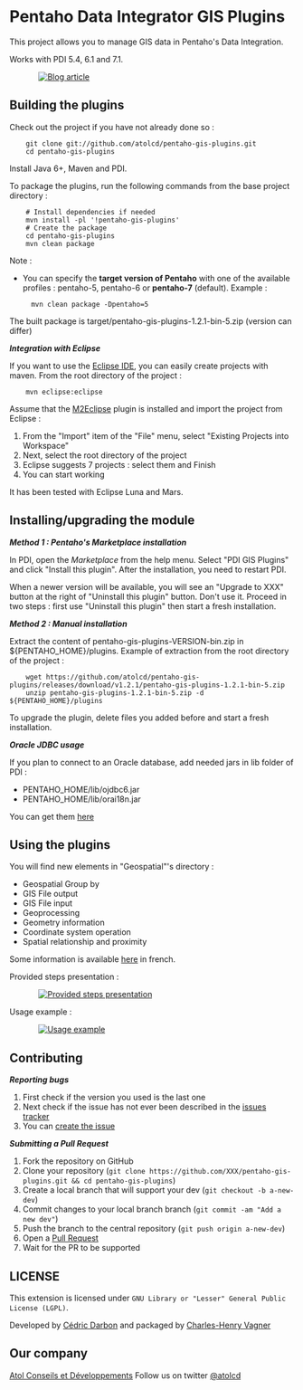 Pentaho Data Integrator GIS Plugins
================================

This project allows you to manage GIS data in Pentaho's Data Integration.

Works with PDI 5.4, 6.1 and 7.1.

&nbsp;&nbsp;&nbsp;&nbsp;&nbsp;&nbsp;&nbsp;&nbsp;&nbsp;&nbsp;&nbsp;&nbsp; [![Blog article](https://blog.atolcd.com/wp-content/uploads/sites/2/2015/06/pdi_gis_00.png)](https://blog.atolcd.com/une-extension-gis-dans-pentaho-data-integration-5/)


Building the plugins
-------------------
Check out the project if you have not already done so :

        git clone git://github.com/atolcd/pentaho-gis-plugins.git
        cd pentaho-gis-plugins

Install Java 6+, Maven and PDI.

To package the plugins, run the following commands from the base project directory :

        # Install dependencies if needed
        mvn install -pl '!pentaho-gis-plugins'
        # Create the package
        cd pentaho-gis-plugins
        mvn clean package

Note :

* You can specify the **target version of Pentaho** with one of the available profiles : pentaho-5, pentaho-6 or **pentaho-7** (default). Example :

        mvn clean package -Dpentaho=5


The built package is target/pentaho-gis-plugins-1.2.1-bin-5.zip (version can differ)


***Integration with Eclipse***

If you want to use the [Eclipse IDE](https://eclipse.org), you can easily create projects with maven. From the root directory of the project :

        mvn eclipse:eclipse

Assume that the [M2Eclipse](http://www.eclipse.org/m2e) plugin is installed and import the project from Eclipse :

1. From the "Import" item of the "File" menu, select "Existing Projects into Workspace"
2. Next, select the root directory of the project
3. Eclipse suggests 7 projects : select them and Finish
4. You can start working

It has been tested with Eclipse Luna and Mars.


Installing/upgrading the module
---------------------

***Method 1 : Pentaho's Marketplace installation***

In PDI, open the *Marketplace* from the help menu. Select "PDI GIS Plugins" and click "Install this plugin".
After the installation, you need to restart PDI.

When a newer version will be available, you will see an "Upgrade to XXX" button at the right of "Uninstall this plugin" button. Don't use it.
Proceed in two steps : first use "Uninstall this plugin" then start a fresh installation.


***Method 2 : Manual installation***

Extract the content of pentaho-gis-plugins-VERSION-bin.zip in ${PENTAHO_HOME}/plugins.
Example of extraction from the root directory of the project :

        wget https://github.com/atolcd/pentaho-gis-plugins/releases/download/v1.2.1/pentaho-gis-plugins-1.2.1-bin-5.zip
        unzip pentaho-gis-plugins-1.2.1-bin-5.zip -d ${PENTAHO_HOME}/plugins

To upgrade the plugin, delete files you added before and start a fresh installation.


***Oracle JDBC usage***

If you plan to connect to an Oracle database, add needed jars in lib folder of PDI :

 - PENTAHO_HOME/lib/ojdbc6.jar
 - PENTAHO_HOME/lib/orai18n.jar

You can get them [here](http://www.oracle.com/technetwork/apps-tech/jdbc-112010-090769.html)


Using the plugins
---------------------
You will find new elements in "Geospatial"'s directory :

 - Geospatial Group by
 - GIS File output
 - GIS File input
 - Geoprocessing
 - Geometry information
 - Coordinate system operation
 - Spatial relationship and proximity

Some information is available [here](https://blog.atolcd.com/une-extension-gis-dans-pentaho-data-integration-5/) in french.

Provided steps presentation :

&nbsp;&nbsp;&nbsp;&nbsp;&nbsp;&nbsp;&nbsp;&nbsp;&nbsp;&nbsp;&nbsp;&nbsp; [![Provided steps presentation](https://lh3.googleusercontent.com/proxy/xG_Nit5UEhPvdHnrMbYiLLJhbX0Di6qeDMDgBiDQt6mCblRvfbDi8UGQyvmzTi33Xdt0-oAPIa2hVxPUYVpf=w506-h285-n)](https://www.youtube.com/watch?v=gotnjNSVcaE)

Usage example :

&nbsp;&nbsp;&nbsp;&nbsp;&nbsp;&nbsp;&nbsp;&nbsp;&nbsp;&nbsp;&nbsp;&nbsp; [![Usage example](https://lh3.googleusercontent.com/proxy/RwdveW5Zd1gPHjK0-imga_xMHp2Vgn7Roww1i1S7qlz0BA-do8CT8FLcIMg13kZ9vvurLmSZcRsH4OpXWaIq=w506-h285-n)](https://www.youtube.com/watch?v=IO0Chh0XjgY)


Contributing
---------------------
***Reporting bugs***

1. First check if the version you used is the last one
2. Next check if the issue has not ever been described in the [issues tracker](https://github.com/atolcd/pentaho-gis-plugins/issues)
3. You can [create the issue](https://github.com/atolcd/pentaho-gis-plugins/issues/new)

***Submitting a Pull Request***

1. Fork the repository on GitHub
2. Clone your repository (`git clone https://github.com/XXX/pentaho-gis-plugins.git && cd pentaho-gis-plugins`)
3. Create a local branch that will support your dev (`git checkout -b a-new-dev`)
4. Commit changes to your local branch branch (`git commit -am "Add a new dev"`)
5. Push the branch to the central repository (`git push origin a-new-dev`)
6. Open a [Pull Request](https://github.com/atolcd/pentaho-gis-plugins/pulls)
7. Wait for the PR to be supported


LICENSE
---------------------
This extension is licensed under `GNU Library or "Lesser" General Public License (LGPL)`.

Developed by [Cédric Darbon](https://twitter.com/cedricdarbon) and packaged by [Charles-Henry Vagner](https://github.com/cvagner)


Our company
---------------------
[Atol Conseils et Développements](http://www.atolcd.com)
Follow us on twitter [@atolcd](https://twitter.com/atolcd)
